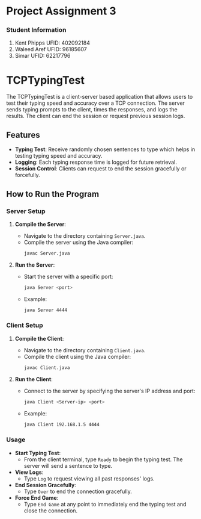 # Project Assignment 3

### Student Information
1. Kent Phipps    UFID: 402092184
2. Waleed Aref    UFID: 96185607
1. Simar          UFID: 62217796

# TCPTypingTest

The TCPTypingTest is a client-server based application that allows users to test their typing speed and accuracy over a TCP connection. The server sends typing prompts to the client, times the responses, and logs the results. The client can end the session or request previous session logs.

## Features

- **Typing Test**: Receive randomly chosen sentences to type which helps in testing typing speed and accuracy.
- **Logging**: Each typing response time is logged for future retrieval.
- **Session Control**: Clients can request to end the session gracefully or forcefully.

## How to Run the Program

### Server Setup

1. **Compile the Server**:
    - Navigate to the directory containing `Server.java`.
    - Compile the server using the Java compiler:
      ```bash
      javac Server.java
      ```

2. **Run the Server**:
    - Start the server with a specific port:
      ```bash
      java Server <port>
      ```
    - Example:
      ```bash
      java Server 4444
      ```

### Client Setup

1. **Compile the Client**:
    - Navigate to the directory containing `Client.java`.
    - Compile the client using the Java compiler:
      ```bash
      javac Client.java
      ```

2. **Run the Client**:
    - Connect to the server by specifying the server's IP address and port:
      ```bash
      java Client <Server-ip> <port>
      ```
    - Example:
      ```bash
      java Client 192.168.1.5 4444
      ```

### Usage

- **Start Typing Test**:
  - From the client terminal, type `Ready` to begin the typing test. The server will send a sentence to type.
- **View Logs**:
  - Type `Log` to request viewing all past responses' logs.
- **End Session Gracefully**:
  - Type `Over` to end the connection gracefully.
- **Force End Game**:
  - Type `End Game` at any point to immediately end the typing test and close the connection.

